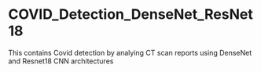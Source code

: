 # COVID_Detection_DenseNet_ResNet18
This contains Covid detection by analying CT scan reports using DenseNet and Resnet18 CNN architectures 
